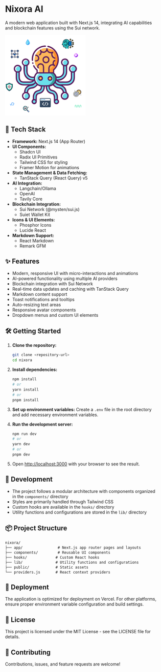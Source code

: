 # Nixora AI

A modern web application built with Next.js 14, integrating AI capabilities and blockchain features using the Sui network.

![Nixora Tools Overview](./public/nixora-tools.png)

## 🚀 Tech Stack

- **Framework:** Next.js 14 (App Router)
- **UI Components:**
  - Shadcn UI
  - Radix UI Primitives
  - Tailwind CSS for styling
  - Framer Motion for animations
- **State Management & Data Fetching:**
  - TanStack Query (React Query) v5
- **AI Integration:**
  - Langchain/Ollama
  - OpenAI
  - Tavily Core
- **Blockchain Integration:**
  - Sui Network (@mysten/sui.js)
  - Suiet Wallet Kit
- **Icons & UI Elements:**
  - Phosphor Icons
  - Lucide React
- **Markdown Support:**
  - React Markdown
  - Remark GFM

## ✨ Features

- Modern, responsive UI with micro-interactions and animations
- AI-powered functionality using multiple AI providers
- Blockchain integration with Sui Network
- Real-time data updates and caching with TanStack Query
- Markdown content support
- Toast notifications and tooltips
- Auto-resizing text areas
- Responsive avatar components
- Dropdown menus and custom UI elements

## 🛠 Getting Started

1. **Clone the repository:**

   ```bash
   git clone <repository-url>
   cd nixora
   ```

2. **Install dependencies:**

   ```bash
   npm install
   # or
   yarn install
   # or
   pnpm install
   ```

3. **Set up environment variables:**
   Create a `.env` file in the root directory and add necessary environment variables.

4. **Run the development server:**

   ```bash
   npm run dev
   # or
   yarn dev
   # or
   pnpm dev
   ```

5. Open [http://localhost:3000](http://localhost:3000) with your browser to see the result.

## 🔧 Development

- The project follows a modular architecture with components organized in the `components/` directory
- Styles are primarily handled through Tailwind CSS
- Custom hooks are available in the `hooks/` directory
- Utility functions and configurations are stored in the `lib/` directory

## 📦 Project Structure

```
nixora/
├── app/                # Next.js app router pages and layouts
├── components/         # Reusable UI components
├── hooks/             # Custom React hooks
├── lib/               # Utility functions and configurations
├── public/            # Static assets
└── providers.js       # React context providers
```

## 🚀 Deployment

The application is optimized for deployment on Vercel. For other platforms, ensure proper environment variable configuration and build settings.

## 📝 License

This project is licensed under the MIT License - see the LICENSE file for details.

## 🤝 Contributing

Contributions, issues, and feature requests are welcome!
